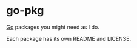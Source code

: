 # go-pkg
[Go](//golang.org) packages you might need as I do.

Each package has its own README and LICENSE.

